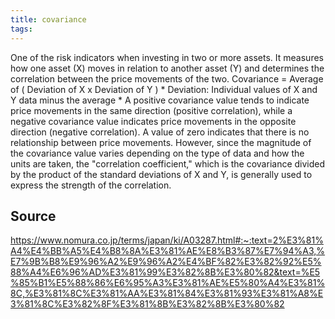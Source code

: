 ```yaml
---
title: covariance
tags: 
---
```


One of the risk indicators when investing in two or more assets. It measures how one asset (X) moves in relation to another asset (Y) and determines the correlation between the price movements of the two. Covariance = Average of ( Deviation of X x Deviation of Y ) * Deviation: Individual values of X and Y data minus the average * A positive covariance value tends to indicate price movements in the same direction (positive correlation), while a negative covariance value indicates price movements in the opposite direction (negative correlation). A value of zero indicates that there is no relationship between price movements. However, since the magnitude of the covariance value varies depending on the type of data and how the units are taken, the "correlation coefficient," which is the covariance divided by the product of the standard deviations of X and Y, is generally used to express the strength of the correlation.

## Source
https://www.nomura.co.jp/terms/japan/ki/A03287.html#:~:text=2%E3%81%A4%E4%BB%A5%E4%B8%8A%E3%81%AE%E8%B3%87%E7%94%A3,%E7%9B%B8%E9%96%A2%E9%96%A2%E4%BF%82%E3%82%92%E5%88%A4%E6%96%AD%E3%81%99%E3%82%8B%E3%80%82&text=%E5%85%B1%E5%88%86%E6%95%A3%E3%81%AE%E5%80%A4%E3%81%8C,%E3%81%8C%E3%81%AA%E3%81%84%E3%81%93%E3%81%A8%E3%81%8C%E3%82%8F%E3%81%8B%E3%82%8B%E3%80%82
